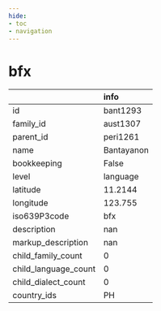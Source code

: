 ```yaml
---
hide:
- toc
- navigation
---
```

# bfx
|                      | info       |
|:---------------------|:-----------|
| id                   | bant1293   |
| family_id            | aust1307   |
| parent_id            | peri1261   |
| name                 | Bantayanon |
| bookkeeping          | False      |
| level                | language   |
| latitude             | 11.2144    |
| longitude            | 123.755    |
| iso639P3code         | bfx        |
| description          | nan        |
| markup_description   | nan        |
| child_family_count   | 0          |
| child_language_count | 0          |
| child_dialect_count  | 0          |
| country_ids          | PH         |